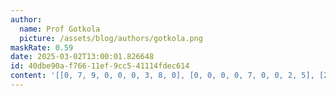 ```yaml
---
author:
  name: Prof Gotkola
  picture: /assets/blog/authors/gotkola.png
maskRate: 0.59
date: 2025-03-02T13:00:01.826648
id: 40dbe90a-f766-11ef-9cc5-41114fdec614
content: '[[0, 7, 9, 0, 0, 0, 3, 8, 0], [0, 0, 0, 0, 7, 0, 0, 2, 5], [2, 6, 0, 1, 0, 3, 0, 0, 4], [0, 9, 0, 0, 0, 0, 5, 0, 3], [0, 8, 2, 0, 0, 0, 0, 0, 0], [0, 0, 7, 6, 3, 0, 2, 0, 0], [0, 3, 8, 0, 0, 5, 0, 0, 7], [7, 2, 6, 3, 0, 4, 0, 0, 0], [0, 1, 0, 7, 0, 8, 9, 0, 0]]'
---
```

